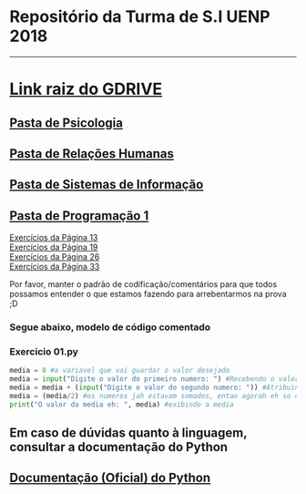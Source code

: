 # Repositório da Turma de S.I UENP 2018

______________________________________________________________________

# [Link raiz do GDRIVE](https://drive.google.com/drive/folders/1ve5E4mTikVpQPy6DsVhHYaGfCQxtKFUa?usp=sharing)
## [Pasta de Psicologia](https://drive.google.com/drive/folders/1cUscql3ZRA6-UnxcwrYvpi_6Z6A8Fd23?usp=sharing)
## [Pasta de Relações Humanas](https://drive.google.com/drive/folders/1Mzr4UqUMzDf3elph10hXYPP-0cbz294Y?usp=sharing)
## [Pasta de Sistemas de Informação](https://drive.google.com/drive/folders/1K42obwAe4uVQBBvrQks7cvSa_Mousjr4?usp=sharing)
## [Pasta de Programação 1](https://drive.google.com/drive/folders/12Cd7x_rp-3tJq3By1rvsqfh7Vz_XsoEN?usp=sharing)

[Exercícios da Página 13](https://github.com/SistemasUenp2018/ExerciciosProg1/tree/master/Exercicios%20pag%2013) <br>
[Exercícios da Página 19](https://github.com/SistemasUenp2018/ExerciciosProg1/tree/master/Exercicios%20pag%2019) <br>
[Exercícios da Página 26](https://github.com/SistemasUenp2018/ExerciciosProg1/tree/master/Exercicios%20pag%2026) <br>
[Exercícios da Página 33](https://github.com/SistemasUenp2018/ExerciciosProg1/tree/master/Exercicios%20pag%2033) <br>




Por favor, manter o padrão de codificação/comentários
para que todos possamos entender o que estamos fazendo
para arrebentarmos na prova ;D


### Segue abaixo, modelo de código comentado

### Exercicio 01.py
```python
media = 0 #a variavel que vai guardar o valor desejado
media = input("Digite o valor do primeiro numero: ") #Recebendo o valor do primeiro numero na variavel
media = media + (input("Digite o valor do segundo numero: ")) #Atribuindo na variavel o valor que ela possuia anteriormente, somado ao segundo numero
media = (media/2) #os numeros jah estavam somados, entao agorah eh so dividir os dois numeros para obter a media
print("O valor da media eh: ", media) #exibindo a media
```


## Em caso de dúvidas quanto à linguagem, consultar a documentação do Python
## [Documentação (Oficial) do Python](https://docs.python.org/3/)

